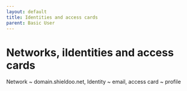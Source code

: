 ```yaml
---
layout: default
title: Identities and access cards
parent: Basic User
---
```


# Networks, iIdentities and access cards
Network ~ domain.shieldoo.net, Identity ~ email, access card ~ profile